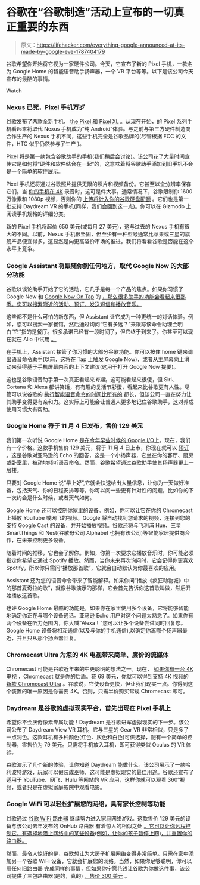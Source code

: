 # 谷歌在“谷歌制造”活动上宣布的一切真正重要的东西

> 原文：<https://lifehacker.com/everything-google-announced-at-its-made-by-google-eve-1787404179>

谷歌希望你开始将它视为一家硬件公司。今天，它宣布了新的 Pixel 手机，一款名为 Google Home 的智能语音助手扬声器，一个 VR 平台等等。以下是该公司今天宣布的最酷的事情。

Watch

### Nexus 已死，Pixel 手机万岁

谷歌发布了两款全新手机， [the Pixel 和 Pixel XL](https://store.google.com/product/pixel_phone) 。从现在开始，的 Pixel 系列手机看起来将取代 Nexus 手机成为“纯 Android”体验。与之前与第三方硬件制造商合作生产的 Nexus 手机不同，这些手机完全是谷歌品牌的(尽管根据 FCC 的文件，HTC 似乎仍然参与了生产 )。

Pixel 将是第一款包含谷歌助手的手机(我们稍后会讨论)。该公司花了大量时间宣传它是如何将“硬件和软件结合在一起”的，这意味着将谷歌助手添加到旧手机不会是一个简单的软件展示。

Pixel 手机还将通过谷歌照片提供无限的照片和视频备份。它甚至以全分辨率保存它们。当 [你的手机在 4K](http://lifehacker.com/everything-you-can-do-with-the-4k-camera-in-your-pocket-1769337531) 录音时，这可是件大事。通常情况下，谷歌限制你 1600 万像素和 1080p 视频，否则你的 [上传将计入你的谷歌硬盘配额](https://support.google.com/photos/answer/6220791?hl=en) 。它们也是第一批支持 Daydream VR 的手机(同样，我们会回到这一点)。你可以在 Gizmodo 上阅读手机规格的详细分类。

新的 Pixel 手机将起价 650 美元(或每月 27 美元)，这与过去的 Nexus 手机有很大的不同。以前，Nexus 手机很坚固，但至少有一种型号通常比苹果或三星的旗舰产品便宜得多。这显然是向更高溢价市场的推进。我们将看看谷歌是否能在这个水平上竞争。

### **Google Assistant 将跟随你到任何地方，取代 Google Now 的大部分功能**

谷歌以谈论助手开始了它的活动，它几乎是每一个产品的焦点。如果你习惯了 Google Now 和 [Google Now On Tap](https://lifehacker.com/google-now-on-tap-is-cool-but-its-not-that-useful-yet-1736479584) 的 [，那么很多助手的功能会看起来很熟悉。您可以搜索附近的活动、预订、发送短信和播放音乐。](http://lifehacker.com/top-10-awesome-features-of-google-now-1577427243#_ga=1.24683642.1347662518.1465819317)

这些都不是什么可怕的新东西，但 Assistant 让它成为一种更统一的对话体验。例如，您可以搜索一家餐馆，然后通过询问“它有多远？”来跟踪该命令助理会明白“它”指的是餐厅。很多承诺已经有一段时间了，但它终于到来了。你甚至可以现在就在 Allo 中试用 [。](http://lifehacker.com/a-screenshot-tour-of-allo-googles-new-smart-messaging-1786900047)

在手机上，Assistant 接管了你习惯的大部分谷歌功能。你可以按住 home 键来调出语音命令助手(以前，这将在 Tap 上触发 Google Now)，或者从主屏幕向上滑动来获得基于手机屏幕内容的上下文建议(这用于打开 Google Now 提要)。

这也是谷歌语音助手第一次真正看起来*有趣*。这可能看起来很傻，但 Siri、Cortana 和 Alexa 都讲笑话，有有趣的复活节彩蛋，看起来比谷歌更有人性。尽管可以说谷歌的 [执行智能语音命令的时间比所有的](http://lifehacker.com/google-voice-actions-controls-your-android-phone-with-p-5611403#_ga=1.24683642.1347662518.1465819317) 都长，但该公司一直在努力让其助手变得更有亲和力。这实际上可能会让普通人更多地记住谷歌助手，这对养成使用习惯大有帮助。

### Google Home 将于 11 月 4 日发布，售价 129 美元

我们第一次听说 Google Home [是在今年早些时候的 Google I/O](https://lifehacker.com/all-the-important-stuff-google-announced-at-i-o-2016-to-1777388608)上。现在，我们有一个价格。这款手机售价 129 美元，将于 11 月 4 日上市，你现在就可以 [预订](https://store.google.com/product/google_home?utm_source=madeByGoogle&utm_medium=MS&utm_campaign=google_home_BN) 。这是谷歌对亚马逊的 Echo 的回答，这是一个小扬声器，它坐在你的客厅、厨房或卧室里，被动地倾听语音命令。然而，谷歌希望通过谷歌助手使其扬声器更上一层楼。

只要对 Google Home 说“早上好”,它就会快速给出大量信息，让你为一天做好准备，包括天气、你的日程安排等等。你可以问一些更有针对性的问题，比如你的下一次约会是什么时候，或者天气如何。

Google Home 还可以控制你家里的设备。例如，你可以让它在你的 Chromecast 上播放 YouTube 或网飞的视频。Google 将自动找到您请求的视频，连接到您的支持 Google Cast 的设备，并开始播放视频。谷歌还将与飞利浦 Hue、三星 SmartThings 和 Nest(谷歌母公司 Alphabet 也拥有该公司)等智能家居提供商合作，在未来控制更多设备。

随着时间的推移，它也会了解你。例如，你第一次要求它播放音乐时，你可能必须指定你希望它通过 Spotify 播放。然而，当你未来再次询问时，它会记得你更喜欢 Spotify，所以你只需问“播放那首歌”，它就会自动默认为你最喜欢的应用。

Assistant 还为您的语音命令带来了智能解释。如果你问“播放《疯狂动物城》中的那首夏奇拉的歌”，就像谷歌演示的那样，它会首先告诉你这首歌叫做，然后开始播放这首歌。

也许 Google Home 最酷的功能是，如果你在家里使用多个设备，它将能够智能地确定你正在与哪个设备通话。亚马逊 Echo 用户对这个问题太熟悉了。如果你有两个设备在听力范围内，你大喊“Alexa！”您可以让多个设备尝试同时回复您。Google Home 设备将相互通信(以及与你的手机通信),以确定你离哪个扬声器最近，并且只从那个扬声器回复。

### Chromecast Ultra 为您的 4K 电视带来简单、廉价的流媒体

Chromecast 可能是谷歌近年来的中更聪明的想法之一。现在， [如果你有一台 4K 电视](http://lifehacker.com/nows-the-time-to-buy-a-4k-tv-1786571793#_ga=1.24683642.1347662518.1465819317) ，Chromecast 就是你的后盾。花 69 美元，你就可以得到支持 4K 视频的 [新款 Chromecast Ultra](https://www.google.com/intl/en_us/chromecast/tv/ultra/) 。谷歌说，它使设备更快，但让我们现实一点。你得到这个装置的唯一原因是你需要 4K。否则，只需半价购买常规 Chromecast 即可。

### Daydream 是谷歌的虚拟现实平台，首先出现在 Pixel 手机上

希望你不会厌倦像素专属功能！Daydream 是谷歌进军虚拟现实的下一步。该公司公布了 Daydream View VR 耳机。它与三星的 Gear VR 非常相似，只是多了一点润色。这款耳机有多种颜色(红色、灰色和白色)可供选择，配有一个简单的控制器，零售价为 79 美元。只需将手机放入耳机，即可获得类似 Oculus 的 VR 体验。

谷歌演示了几个新的体验，让你知道 Daydream 能做什么。该公司展示了一款哈利波特游戏，玩家可以假装成巫师，这可能是虚拟现实的最佳用途。谷歌还宣布了适用于 YouTube、网飞、Hulu 等网站的 VR 应用，这样你就可以观看 360°视频，或者只是在虚拟家庭影院中观看电影。

### Google WiFi 可以轻松扩展您的网络，具有家长控制等功能

谷歌通过 [谷歌 WiFi 路由器](https://store.google.com/product/google_wifi) 继续努力进入家庭网络游戏。这款售价 129 美元的设备与该公司去年发布的 OnHub 路由器 有着惊人的相似之处 [。它可以让你远程控制它，有选择地阻止网络中的某些设备(例如，让你的孩子暂停上网)，并重置你的路由器。](http://lifehacker.com/google-releases-onhub-smart-router-for-200-with-dedic-1724819512)

然而，最令人惊讶的是，谷歌想让为大房子扩展网络变得非常简单。只需在家中添加另一个谷歌 WiFi 设备，它就会扩展您的网络。当然，如果你足够聪明，你可以用任何旧路由器 完成同样的事情，但如果你宁愿花钱让谷歌为你做这件事，该公司提供了三包路由器(是的，真的) [，售价 300 美元](https://store.google.com/product/google_wifi) 。
